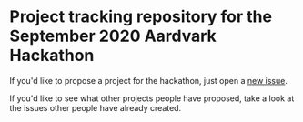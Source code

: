 # Project tracking repository for the September 2020 Aardvark Hackathon

If you'd like to propose a project for the hackathon, just open a [new issue](https://github.com/aardvarkxr/hackathon-sep20/issues/new). 

If you'd like to see what other projects people have proposed, take a look at the issues other people have already created.
